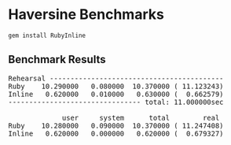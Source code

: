 # Haversine Benchmarks

`gem install RubyInline`

## Benchmark Results

<pre>
Rehearsal ------------------------------------------
Ruby    10.290000   0.080000  10.370000 ( 11.123243)
Inline   0.620000   0.010000   0.630000 (  0.662579)
-------------------------------- total: 11.000000sec

             user     system      total        real
Ruby    10.280000   0.090000  10.370000 ( 11.247408)
Inline   0.620000   0.000000   0.620000 (  0.679327)
</pre>